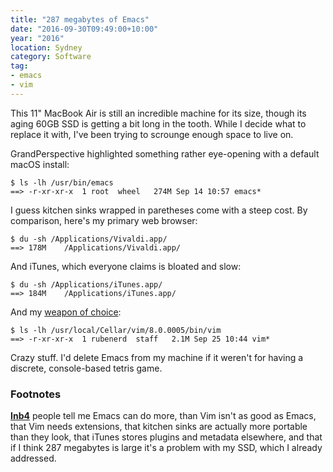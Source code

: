 ```yaml
---
title: "287 megabytes of Emacs"
date: "2016-09-30T09:49:00+10:00"
year: "2016"
location: Sydney
category: Software
tag:
- emacs
- vim
---
```

This 11" MacBook Air is still an incredible machine for its size, though its aging 60GB SSD is getting a bit long in the tooth. While I decide what to replace it with, I've been trying to scrounge enough space to live on. 

GrandPerspective highlighted something rather eye-opening with a default macOS install:

    $ ls -lh /usr/bin/emacs
    ==> -r-xr-xr-x  1 root  wheel   274M Sep 14 10:57 emacs*

I guess kitchen sinks wrapped in paretheses come with a steep cost. By comparison, here's my primary web browser:

    $ du -sh /Applications/Vivaldi.app/
    ==> 178M    /Applications/Vivaldi.app/

And iTunes, which everyone claims is bloated and slow:

    $ du -sh /Applications/iTunes.app/
    ==> 184M    /Applications/iTunes.app/

And my [weapon of choice]:

    $ ls -lh /usr/local/Cellar/vim/8.0.0005/bin/vim
    ==> -r-xr-xr-x  1 rubenerd  staff   2.1M Sep 25 10:44 vim*

Crazy stuff. I'd delete Emacs from my machine if it weren't for having a discrete, console-based tetris game.

### Footnotes

**[Inb4]** people tell me Emacs can do more, than Vim isn't as good as Emacs, that Vim needs extensions, that kitchen sinks are actually more portable than they look, that iTunes stores plugins and metadata elsewhere, and that if I think 287 megabytes is large it's a problem with my SSD, which I already addressed.

[Inb4]: http://knowyourmeme.com/memes/inb4--2 "In before..."
[weapon of choice]: https://youtube.com/watch?v=wCDIYvFmgW8

